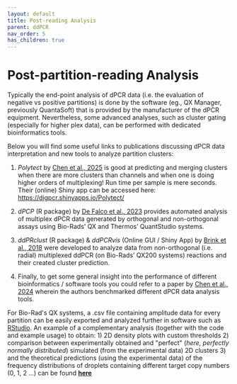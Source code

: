 ```yaml
---
layout: default
title: Post-reading Analysis
parent: ddPCR
nav_order: 5
has_children: true
---
```


# Post-partition-reading Analysis
 Typically the end-point analysis of dPCR data (i.e. the evaluation of negative vs positive partitions) is done by the software (eg., QX Manager, previously QuantaSoft) that is provided by the manufacturer of the dPCR equipment. Nevertheless, some advanced analyses, such as cluster gating (especially for higher plex data), can be performed with dedicated bioinformatics tools.

 Below you will find some useful links to publications discussing dPCR data interpretation and new tools to analyze partition clusters:

 1. *Polytect* by [Chen et al., 2025](https://academic.oup.com/nargab/article/7/1/lqaf015/8063808?searchresult=1) is good at predicting and merging clusters when there are more clusters than channels and when one is doing higher orders of multiplexing! Run time per sample is mere seconds. Their (online) Shiny app can be accessed here: https://digpcr.shinyapps.io/Polytect/

 2. *dPCP* (R package) by [De Falco et al., 2023](https://academic.oup.com/bioinformatics/article/39/5/btad282/7136642) provides automated analysis of multiplex dPCR data generated by orthogonal and non-orthogonal assays using Bio-Rads’ QX and Thermos’ QuantStudio systems.

 3. *ddPRclust* (R package) & *ddPCRvis* (Online GUI / Shiny App) by [Brink et al., 2018](https://academic.oup.com/bioinformatics/article/34/15/2687/4925259) were developed to analyze data from non-orthogonal (i.e. radial) multiplexed ddPCR (on Bio-Rads’ QX200 systems) reactions and their created cluster prediction.

 4. Finally, to get some general insight into the performance of different bioinformatics / software tools you could refer to a paper by [Chen et al., 2024](https://academic.oup.com/bib/article/25/3/bbae120/7636760) wherein the authors benchmarked different dPCR data analysis tools.

 For Bio-Rad's QX systems, a .csv file containing amplitude data for every partition can be easily exported and analyzed further in software such as [RStudio](https://posit.co/download/rstudio-desktop/). An example of a complementary analysis (together with the code and example usage) to obtain: 1) 2D density plots with custom thresholds 2) comparison between experimentally obtained and "perfect" (*here, perfectly normally distributed*) simulated (from the experimental data) 2D clusters 3) and the theoretical predictions (using the experimental data) of the frequency distributions of droplets containing different target copy numbers (0, 1, 2 ...) can be found [**here**](/ddPCR-post-reading-analyses.html)
